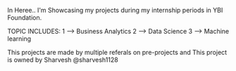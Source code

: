 In Heree.. I'm Showcasing my projects during my internship periods in YBI Foundation.

TOPIC INCLUDES:
1 --> Business Analytics
2 --> Data Science
3 --> Machine learning

This projects are made by multiple referals on pre-projects and This project is owned by Sharvesh @sharvesh1128
